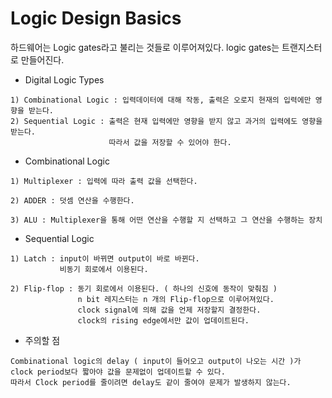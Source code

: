 # Logic Design Basics
하드웨어는 Logic gates라고 불리는 것들로 이루어져있다.
logic gates는 트랜지스터로 만들어진다.

* Digital Logic Types
```
1) Combinational Logic : 입력데이터에 대해 작동, 출력은 오로지 현재의 입력에만 영향을 받는다.
2) Sequential Logic : 출력은 현재 입력에만 영향을 받지 않고 과거의 입력에도 영향을 받는다.
                      따라서 값을 저장할 수 있어야 한다.
```

* Combinational Logic
```
1) Multiplexer : 입력에 따라 출력 값을 선택한다.

2) ADDER : 덧셈 연산을 수행한다.

3) ALU : Multiplexer을 통해 어떤 연산을 수행할 지 선택하고 그 연산을 수행하는 장치
```

* Sequential Logic
```
1) Latch : input이 바뀌면 output이 바로 바뀐다.
           비동기 회로에서 이용된다.
           
2) Flip-flop : 동기 회로에서 이용된다. ( 하나의 신호에 동작이 맞춰짐 )
               n bit 레지스터는 n 개의 Flip-flop으로 이루어져있다.
               clock signal에 의해 값을 언제 저장할지 결정한다.
               clock의 rising edge에서만 값이 업데이트된다.
```

* 주의할 점
```
Combinational logic의 delay ( input이 들어오고 output이 나오는 시간 )가 clock period보다 짧아야 값을 문제없이 업데이트할 수 있다.
따라서 Clock period를 줄이려면 delay도 같이 줄여야 문제가 발생하지 않는다.
```
